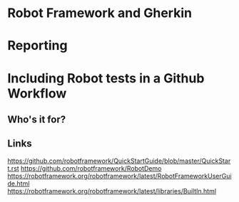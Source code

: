 
# Robot Framework and Gherkin

# Reporting

# Including Robot tests in a Github Workflow

## Who's it for?

## Links
https://github.com/robotframework/QuickStartGuide/blob/master/QuickStart.rst
https://github.com/robotframework/RobotDemo
https://robotframework.org/robotframework/latest/RobotFrameworkUserGuide.html
https://robotframework.org/robotframework/latest/libraries/BuiltIn.html